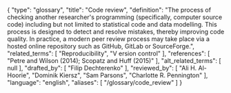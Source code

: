 {
    "type": "glossary",
    "title": "Code review",
    "definition": "The process of checking another researcher's programming (specifically, computer source code) including but not limited to statistical code and data modelling. This process is designed to detect and resolve mistakes, thereby improving code quality. In practice, a modern peer review process may take place via a hosted online repository such as GitHub, GitLab or SourceForge.",
    "related_terms": [
        "Reproducibility",
        "V ersion control"
    ],
    "references": [
        "Petre and Wilson (2014); Scopatz and Huff (2015)"
    ],
    "alt_related_terms": [
        null
    ],
    "drafted_by": [
        "Filip Dechterenko"
    ],
    "reviewed_by": [
        "Ali H. Al-Hoorie",
        "Dominik Kiersz",
        "Sam Parsons",
        "Charlotte R. Pennington"
    ],
    "language": "english",
    "aliases": [
        "/glossary/code_review"
    ]
}
